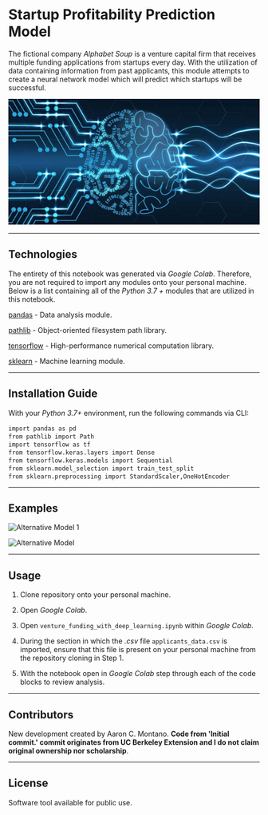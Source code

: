# Startup Profitability Prediction Model

The fictional company _Alphabet Soup_ is a venture capital firm that receives multiple funding applications from startups every day. With the utilization of data containing information from past applicants, this module attempts to create a neural network model which will predict which startups will be successful.

![Neural Networks](./Images/neural_network.jpeg)

---

## Technologies

The entirety of this notebook was generated via _Google Colab_. Therefore, you are not required to import any modules onto your personal machine. Below is a list containing all of the _Python 3.7 +_ modules that are utilized in this notebook.

[pandas](https://pandas.pydata.org/pandas-docs/stable/) - Data analysis module.

[pathlib](https://docs.python.org/3/library/pathlib.html) - Object-oriented filesystem path library.

[tensorflow](https://pypi.org/project/tensorflow/) - High-performance numerical computation library. 

[sklearn](https://sklearn.org/) - Machine learning module.

---

## Installation Guide

With your _Python 3.7+_ environment, run the following commands via CLI:

```
import pandas as pd
from pathlib import Path
import tensorflow as tf
from tensorflow.keras.layers import Dense
from tensorflow.keras.models import Sequential
from sklearn.model_selection import train_test_split
from sklearn.preprocessing import StandardScaler,OneHotEncoder
```

---

## Examples

![Alternative Model 1](./Images/example_1.png)

![Alternative Model ](./Images/example_2.png)

---

## Usage

1. Clone repository onto your personal machine. 

2. Open _Google Colab_.

3. Open `venture_funding_with_deep_learning.ipynb` within _Google Colab_. 

4. During the section in which the _.csv_ file `applicants_data.csv` is imported, ensure that this file is present on your personal machine from the repository cloning in Step 1. 

5. With the notebook open in _Google Colab_ step through each of the code blocks to review analysis.  

---

## Contributors

New development created by Aaron C. Montano. **Code from 'Initial commit.' commit originates from UC Berkeley Extension and I do not claim original ownership nor scholarship**.

---

## License

Software tool available for public use. 
